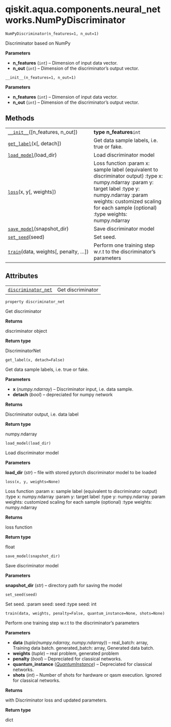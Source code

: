 # qiskit.aqua.components.neural\_networks.NumPyDiscriminator

<span id="undefined" />

`NumPyDiscriminator(n_features=1, n_out=1)`

Discriminator based on NumPy

**Parameters**

*   **n\_features** (`int`) – Dimension of input data vector.
*   **n\_out** (`int`) – Dimension of the discriminator’s output vector.

<span id="undefined" />

`__init__(n_features=1, n_out=1)`

**Parameters**

*   **n\_features** (`int`) – Dimension of input data vector.
*   **n\_out** (`int`) – Dimension of the discriminator’s output vector.

## Methods

|                                                                                                                                                                                |                                                                                                                                                                                                                                           |
| ------------------------------------------------------------------------------------------------------------------------------------------------------------------------------ | ----------------------------------------------------------------------------------------------------------------------------------------------------------------------------------------------------------------------------------------- |
| [`__init__`](#qiskit.aqua.components.neural_networks.NumPyDiscriminator.__init__ "qiskit.aqua.components.neural_networks.NumPyDiscriminator.__init__")(\[n\_features, n\_out]) | **type n\_features**`int`                                                                                                                                                                                                                 |
| [`get_label`](#qiskit.aqua.components.neural_networks.NumPyDiscriminator.get_label "qiskit.aqua.components.neural_networks.NumPyDiscriminator.get_label")(x\[, detach])        | Get data sample labels, i.e. true or fake.                                                                                                                                                                                                |
| [`load_model`](#qiskit.aqua.components.neural_networks.NumPyDiscriminator.load_model "qiskit.aqua.components.neural_networks.NumPyDiscriminator.load_model")(load\_dir)        | Load discriminator model                                                                                                                                                                                                                  |
| [`loss`](#qiskit.aqua.components.neural_networks.NumPyDiscriminator.loss "qiskit.aqua.components.neural_networks.NumPyDiscriminator.loss")(x, y\[, weights])                   | Loss function :param x: sample label (equivalent to discriminator output) :type x: numpy.ndarray :param y: target label :type y: numpy.ndarray :param weights: customized scaling for each sample (optional) :type weights: numpy.ndarray |
| [`save_model`](#qiskit.aqua.components.neural_networks.NumPyDiscriminator.save_model "qiskit.aqua.components.neural_networks.NumPyDiscriminator.save_model")(snapshot\_dir)    | Save discriminator model                                                                                                                                                                                                                  |
| [`set_seed`](#qiskit.aqua.components.neural_networks.NumPyDiscriminator.set_seed "qiskit.aqua.components.neural_networks.NumPyDiscriminator.set_seed")(seed)                   | Set seed.                                                                                                                                                                                                                                 |
| [`train`](#qiskit.aqua.components.neural_networks.NumPyDiscriminator.train "qiskit.aqua.components.neural_networks.NumPyDiscriminator.train")(data, weights\[, penalty, …])    | Perform one training step w\.r.t to the discriminator’s parameters                                                                                                                                                                        |

## Attributes

|                                                                                                                                                                                   |                   |
| --------------------------------------------------------------------------------------------------------------------------------------------------------------------------------- | ----------------- |
| [`discriminator_net`](#qiskit.aqua.components.neural_networks.NumPyDiscriminator.discriminator_net "qiskit.aqua.components.neural_networks.NumPyDiscriminator.discriminator_net") | Get discriminator |

<span id="undefined" />

`property discriminator_net`

Get discriminator

**Returns**

discriminator object

**Return type**

DiscriminatorNet

<span id="undefined" />

`get_label(x, detach=False)`

Get data sample labels, i.e. true or fake.

**Parameters**

*   **x** (*numpy.ndarray*) – Discriminator input, i.e. data sample.
*   **detach** (*bool*) – depreciated for numpy network

**Returns**

Discriminator output, i.e. data label

**Return type**

numpy.ndarray

<span id="undefined" />

`load_model(load_dir)`

Load discriminator model

**Parameters**

**load\_dir** (*str*) – file with stored pytorch discriminator model to be loaded

<span id="undefined" />

`loss(x, y, weights=None)`

Loss function :param x: sample label (equivalent to discriminator output) :type x: numpy.ndarray :param y: target label :type y: numpy.ndarray :param weights: customized scaling for each sample (optional) :type weights: numpy.ndarray

**Returns**

loss function

**Return type**

float

<span id="undefined" />

`save_model(snapshot_dir)`

Save discriminator model

**Parameters**

**snapshot\_dir** (*str*) – directory path for saving the model

<span id="undefined" />

`set_seed(seed)`

Set seed. :param seed: seed :type seed: int

<span id="undefined" />

`train(data, weights, penalty=False, quantum_instance=None, shots=None)`

Perform one training step w\.r.t to the discriminator’s parameters

**Parameters**

*   **data** (*tuple(numpy.ndarray, numpy.ndarray)*) – real\_batch: array, Training data batch. generated\_batch: array, Generated data batch.
*   **weights** (*tuple*) – real problem, generated problem
*   **penalty** (*bool*) – Depreciated for classical networks.
*   **quantum\_instance** ([*QuantumInstance*](qiskit.aqua.QuantumInstance#qiskit.aqua.QuantumInstance "qiskit.aqua.QuantumInstance")) – Depreciated for classical networks.
*   **shots** (*int*) – Number of shots for hardware or qasm execution. Ignored for classical networks.

**Returns**

with Discriminator loss and updated parameters.

**Return type**

dict
